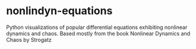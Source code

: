 # nonlindyn-equations
Python visualizations of popular differential equations exhibiting nonlinear dynamics and chaos. Based mostly from the book Nonlinear Dynamics and Chaos by Strogatz
